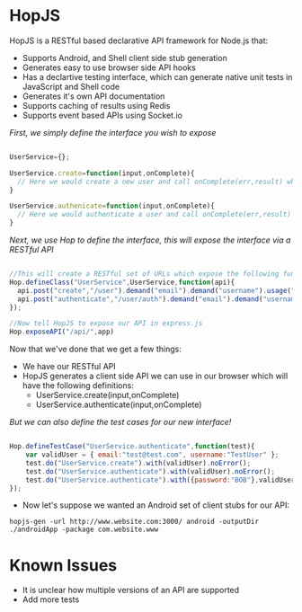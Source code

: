 # HopJS

HopJS is a RESTful based declarative API framework for Node.js that:
  * Supports Android, and Shell client side stub generation
  * Generates easy to use browser side API hooks
  * Has a declartive testing interface, which can generate native unit tests in JavaScript and Shell code
  * Generates it's own API documentation
  * Supports caching of results using Redis
  * Supports event based APIs using Socket.io 

*First, we simply define the interface you wish to expose*
```javascript

UserService={};

UserService.create=function(input,onComplete){
  // Here we would create a new user and call onComplete(err,result) when were done
}

UserService.authenicate=function(input,onComplete){
  // Here we would authenticate a user and call onComplete(err,result) when were done
}

```
*Next, we use Hop to define the interface, this will expose the interface via a RESTful API*

```javascript

//This will create a RESTful set of URLs which expose the following functions:
Hop.defineClass("UserService",UserService,function(api){
  api.post("create","/user").demand("email").demand("username").usage("Create a new user");
  api.post("authenticate","/user/auth").demand("email").demand("username").usage("Authenticate a user");
});

//Now tell HopJS to expose our API in express.js
Hop.exposeAPI("/api/",app)

```

Now that we've done that we get a few things:
 * We have our RESTful API
 * HopJS generates a client side API we can use in our browser which will have the following definitions:
   * UserService.create(input,onComplete)
   * UserService.authenticate(input,onComplete)

*But we can also define the test cases for our new interface!*

```javascript

Hop.defineTestCase("UserService.authenticate",function(test){
    var validUser = { email:"test@test.com", username:"TestUser" };
    test.do("UserService.create").with(validUser).noError();
    test.do("UserService.authenticate").with(validUser).noError();
    test.do("UserService.authenticate").with({password:"BOB"},validUser).hasError(/Permission denied/);
});

```
* Now let's suppose we wanted an Android set of client stubs for our API:

```shell
hopjs-gen -url http://www.website.com:3000/ android -outputDir ./androidApp -package com.website.www
```


# Known Issues
 - It is unclear how multiple versions of an API are supported
 - Add more tests

